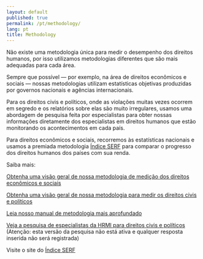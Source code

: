 ```yaml
---
layout: default
published: true
permalink: /pt/methodology/
lang: pt
title: Methodology
---
```


Não existe uma metodologia única para medir o desempenho dos direitos humanos, por isso utilizamos metodologias diferentes que são mais adequadas para cada área.

Sempre que possível — por exemplo, na área de direitos econômicos e sociais — nossas metodologias utilizam estatísticas objetivas produzidas por governos nacionais e agências internacionais.

Para os direitos civis e políticos, onde as violações muitas vezes ocorrem em segredo e os relatórios sobre elas são muito irregulares, usamos uma abordagem de pesquisa feita por especialistas para obter nossas informações diretamente dos especialistas em direitos humanos que estão monitorando os acontecimentos em cada país.

Para direitos econômicos e sociais, recorremos às estatísticas nacionais e usamos a premiada metodologia [Índice SERF](https://serfindex.uconn.edu/) para comparar o progresso dos direitos humanos dos países com sua renda.

Saiba mais:

[Obtenha uma visão geral de nossa metodologia de medição dos direitos econômicos e sociais](https://humanrightsmeasurement.org/pt-pt/metodologia/medicao-de-direitos-economicos-e-sociais/)

[Obtenha uma visão geral de nossa metodologia para medir os direitos civis e políticos](https://humanrightsmeasurement.org/pt-pt/metodologia/medindo-direitos-civis-e-politicos/)

[Leia nosso manual de metodologia mais aprofundado](https://humanrightsmeasurement.org/methodology-handbook/)

[Veja a pesquisa de especialistas da HRMI para direitos civis e políticos](https://ugeorgia.qualtrics.com/jfe/preview/SV_d71YagJrGqcMq4R?Q_CHL=preview) (Atenção: esta versão da pesquisa não está ativa e qualquer resposta inserida não será registrada)


Visite o site do [Índice SERF](https://serfindex.uconn.edu/)
